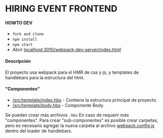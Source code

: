 # HIRING EVENT FRONTEND

#### HOWTO DEV

- `fork and clone`
- `npm install`
- `npm start`
- Abrir [localhost:3010/webpack-dev-server/index.html](http://localhost:3010/webpack-dev-server/index.html)˙

#### Descripción
El proyecto usa webpack para el HMR de css y js, y templates de handlebars para la estructura del html.

#### "Componentes"
- [/src/template/index.hbs](/src/template/index.hbs) - Contiene la estructura principal de proyecto.
- [/src/template/body.hbs](/src/template/body.hbs) - Componente Body.

Se pueden crear más archivos `.hbs` En caso de requerir más "componentes".
Para crear "sub-componentes" es posible crear carpetas, pero es necesario agregar la nueva carpeta al archivo [webpack.config.js](/webpack.config.js) dentro del loader de handlebars.
